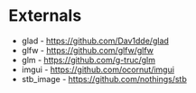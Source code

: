 # Externals

- glad - <https://github.com/Dav1dde/glad>
- glfw - <https://github.com/glfw/glfw>
- glm - <https://github.com/g-truc/glm>
- imgui - <https://github.com/ocornut/imgui>
- stb_image - <https://github.com/nothings/stb>
